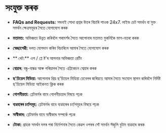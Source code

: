 # **সংযুক্ত কৰক**

- **FAQs and Requests:** সঘনাই সোধা প্রশ্নৰ উত্তৰ বিচাৰি পাওক 24x7. লাইভ চেট সমৰ্থন বা মুক্ত সমৰ্থন ক্ষেত্ৰসমূহৰ সৈতে যোগাযোগ কৰক
- **মতামত:** অভিজ্ঞতা উন্নত কৰিবলৈ পৰামৰ্শৰ সৈতে আপোনাৰ মতামত মুকলিকৈ ভাগ-বতৰা কৰক
- **স্বেচ্ছাসেৱী:** দলত যোগদান কৰিব বিচাৰিলে আমাৰ সৈতে যোগাযোগ কৰক
- ** ৰেট:** এপ / প্লে ষ্ট'ৰ আপনার অভিজ্ঞতা রেটিং
- **শ্বেয়াৰ:** বন্ধু-বান্ধৱ আৰু পৰিয়ালৰ সৈতে এপ্লিকেচন শ্বেয়াৰ কৰক
- **ছ'চিয়েল মিডিয়া:** আপোনাৰ প্ৰিয় ছ'চিয়েল মিডিয়া চেনেলৰ জৰিয়তে আমাৰ সৈতে সংযোগ স্থাপন কৰিবলৈ নিৰ্দিষ্ট ছ'চিয়েল মিডিয়া আইকনত ক্লিক কৰক
- **গোপনীয়তা:** প্লেটফৰ্মৰ বাবে গোপনীয়তাৰ বিষয়ে পঢ়ক
- **ব্যৱহাৰৰ চৰ্তসমূহ:** প্লেটফৰ্মৰ বাবে ব্যৱহাৰৰ চৰ্তসমূহৰ বিষয়ে পঢ়ক
- **অস্বীকাৰ:** প্লেটফৰ্মৰ বাবে অস্বীকাৰ সম্পৰ্কে পঢ়ক

- **টোকা:** গ্ৰাহক সমৰ্থন দলৰ পৰা নিৰ্দেশনাৰ সৈতে কেৱল ওপৰৰ সোঁ সমৰ্থন সঁজুলি বুটাম ব্যৱহাৰ কৰক
